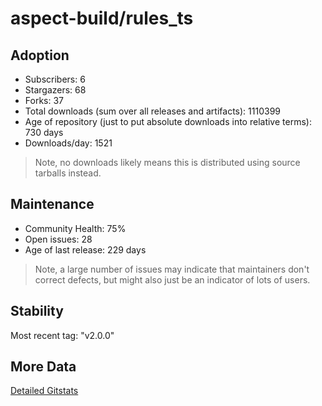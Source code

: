 # aspect-build/rules_ts

## Adoption

- Subscribers: 6
- Stargazers: 68
- Forks: 37
- Total downloads (sum over all releases and artifacts): 1110399
- Age of repository (just to put absolute downloads into relative terms): 730 days
- Downloads/day: 1521

> Note, no downloads likely means this is distributed using source tarballs instead.

## Maintenance

- Community Health: 75%
- Open issues: 28
- Age of last release: 229 days

> Note, a large number of issues may indicate that maintainers don't correct defects, but might also
> just be an indicator of lots of users.

## Stability

Most recent tag: "v2.0.0"

## More Data

[Detailed Gitstats](/bazel-catalog/gitstats/aspect-build/rules_ts)

